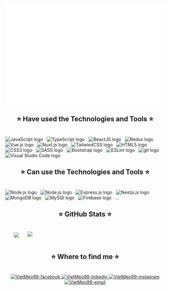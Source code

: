 <!-- Trungquandev -->
<a href="#" target="_blank">
  <img src="svg/vdev.svg" width="1200" alt="Click to see the source" />
</a>
<!--  https://www.youtube.com/watch?v=H_THoIJDaU4 -->
<h2 align="center">⭐ Have used the Technologies and Tools ⭐</h2>
<br>
<!-- https://simpleicons.org/ -->
<span><img src="https://img.shields.io/badge/JavaScript-282C34?logo=javascript&logoColor=F7DF1E" alt="JavaScript logo" title="JavaScript" height="25" /></span>
&nbsp;
<span><img src="https://img.shields.io/badge/TypeScript-282C34?logo=typescript&logoColor=3178C6" alt="TypeScript logo" title="TypeScript" height="25" /></span>
&nbsp;
<span><img src="https://img.shields.io/badge/ReactJS-282C34?logo=react&logoColor=61DAFB" alt="ReactJS logo" title="ReactJS" height="25" /></span>
&nbsp;
<span><img src="https://img.shields.io/badge/Redux-282C34?logo=redux&logoColor=764ABC" alt="Redux logo" title="Redux" height="25" /></span>
&nbsp;
<span><img src="https://img.shields.io/badge/Vue.js-282C34?logo=vue.js&logoColor=4FC08D" alt="Vue.js logo" title="Vue.js" height="25" /></span>
&nbsp;
<span><img src="https://img.shields.io/badge/Nuxt.js-282C34?logo=nuxt.js&logoColor=4FC08D" alt="Nuxt.js logo" title="Nuxt.js" height="25" /></span>
&nbsp;
<span><img src="https://img.shields.io/badge/Tailwind%20CSS-282C34?logo=tailwind-css&logoColor=38B2AC" alt="TailwindCSS logo" title="TailwindCSS" height="25" /></span>
&nbsp;
<span><img src="https://img.shields.io/badge/HTML5-282C34?logo=html5&logoColor=E34F26" alt="HTML5 logo" title="HTML5" height="25" /></span>
&nbsp;
<span><img src="https://img.shields.io/badge/CSS3-282C34?logo=css3&logoColor=1572B6" alt="CSS3 logo" title="CSS3" height="25" /></span>
&nbsp;
<span><img src="https://img.shields.io/badge/Sass-282C34?logo=sass&logoColor=CC6699" alt="SASS logo" title="SASS" height="25" /></span>
&nbsp;
<span><img src="https://img.shields.io/badge/Bootstrap-282C34?logo=bootstrap&logoColor=7952B3" alt="Bootstrap logo" title="Bootstrap" height="25" /></span>
&nbsp;
<span><img src="https://img.shields.io/badge/ESLint-282C34?logo=eslint&logoColor=4B32C3" alt="ESLint logo" title="ESLint" height="25" /></span>
&nbsp;
<span><img src="https://img.shields.io/badge/git-282C34?logo=git&logoColor=F05032" alt="git logo" title="git" height="25" /></span>
&nbsp;
<span><img src="https://img.shields.io/badge/VS%20Code-282C34?logo=visual-studio-code&logoColor=007ACC" alt="Visual Studio Code logo" title="Visual Studio Code" height="25" /></span>
&nbsp;
<br/><h2 align="center">⭐ Can use the Technologies and Tools ⭐</h2>
<br/>
<span><img src="https://img.shields.io/badge/Angular-282C34?logo=angular&logoColor=DD0031" alt="Node.js logo" title="Node.js" height="25" /></span>
&nbsp;
<span><img src="https://img.shields.io/badge/Node.js-282C34?logo=node.js&logoColor=00F200" alt="Node.js logo" title="Node.js" height="25" /></span>
&nbsp;
<span><img src="https://img.shields.io/badge/Express-282C34?logo=express&logoColor=FFFFFF" alt="Express.js logo" title="Express.js" height="25" /></span>
&nbsp;
<span><img src="https://img.shields.io/badge/NestJS-282C34?logo=nestjs&logoColor=E0234E" alt="Nestjs.js logo" title="Nestjs.js" height="25" /></span>
&nbsp;
<span><img src="https://img.shields.io/badge/MongoDB-282C34?logo=mongodb&logoColor=#4479A1" alt="MongoDB logo" title="MongoDB" height="25" /></span>
&nbsp;
<span><img src="https://img.shields.io/badge/MySQL-282C34?logo=mysql&logoColor=#47A248" alt="MySQl logo" title="MySQL" height="25" /></span>
&nbsp;
<span><img src="https://img.shields.io/badge/Firebase-282C34?logo=firebase&logoColor=FFCA28" alt="Firebase logo" title="Firebase" height="25" /></span>
&nbsp;
<span align="center">...</span>

<br>

<h2 align="center">⭐ GitHub Stats ⭐</h2>
<!-- https://github.com/anuraghazra/github-readme-stats -->
<br>
<div align=center>
  <a href="#" title="vdev">
    <img width="315" align="center" src="https://github-readme-stats.vercel.app/api/top-langs/?username=VietMeo99&hide=c%23,powershell,Mathematica,Ruby,Objective-C,Objective-C%2b%2b,Cuda&title_color=61dafb&text_color=ffffff&icon_color=61dafb&bg_color=20232a&langs_count=8&layout=compact&border_color=61dafb&hide_border=true" />
  </a>
  <a href="#" title="Trungquandev">
    <img align="right" width="434" src="https://github-readme-stats.vercel.app/api?username=VietMeo99&show_icons=true&theme=react&border_color=61dafb&hide_border=true" />
  </a> 
</div>

<br>

<h2 align="center">⭐ Where to find me ⭐</h2>
<br>
<!-- https://icons8.com -->
<div align="center">
  <!-- <a href="https://VietMeo99.com" target="blank">
    <img width="90" height="90" src="images/logo-vdev-transparent-bg-192x192.png" alt="VietMeo99-blog" />
  </a> -->
  <a href="https://facebook.com/VIETDEV99" target="_blank">
    <img src="https://img.icons8.com/bubbles/100/000000/facebook-new.png" alt="VietMeo99-facebook" />
  </a>
  <a href="https://www.linkedin.com/in/vietdev/" target="_blank">
    <img src="https://img.icons8.com/bubbles/100/000000/linkedin.png" alt="VietMeo99-linkedin" /> 
  </a>
  <a href="https://instagram.com/vuh_viet" target="_blank">
    <img src="https://img.icons8.com/bubbles/100/000000/instagram.png" alt="VietMeo99-instagram" />
  </a>
  <a href="mailto:vuhoangviet160799@gmail.com" target="top">
    <img src="https://img.icons8.com/bubbles/100/000000/apple-mail.png" alt="VietMeo99-email" />
  </a>
</div>

</div>
